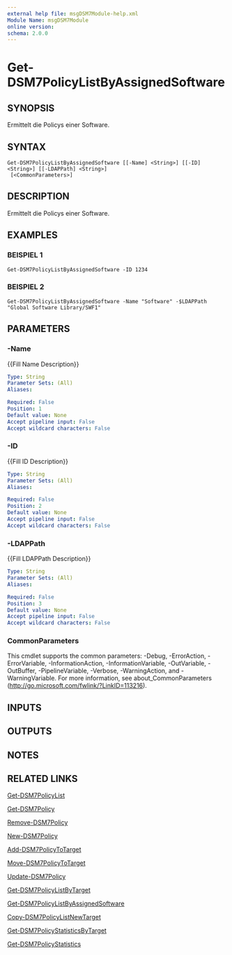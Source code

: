```yaml
---
external help file: msgDSM7Module-help.xml
Module Name: msgDSM7Module
online version:
schema: 2.0.0
---
```


# Get-DSM7PolicyListByAssignedSoftware

## SYNOPSIS
Ermittelt die Policys einer Software.

## SYNTAX

```
Get-DSM7PolicyListByAssignedSoftware [[-Name] <String>] [[-ID] <String>] [[-LDAPPath] <String>]
 [<CommonParameters>]
```

## DESCRIPTION
Ermittelt die Policys einer Software.

## EXAMPLES

### BEISPIEL 1
```
Get-DSM7PolicyListByAssignedSoftware -ID 1234
```

### BEISPIEL 2
```
Get-DSM7PolicyListByAssignedSoftware -Name "Software" -$LDAPPath "Global Software Library/SWF1"
```

## PARAMETERS

### -Name
{{Fill Name Description}}

```yaml
Type: String
Parameter Sets: (All)
Aliases:

Required: False
Position: 1
Default value: None
Accept pipeline input: False
Accept wildcard characters: False
```

### -ID
{{Fill ID Description}}

```yaml
Type: String
Parameter Sets: (All)
Aliases:

Required: False
Position: 2
Default value: None
Accept pipeline input: False
Accept wildcard characters: False
```

### -LDAPPath
{{Fill LDAPPath Description}}

```yaml
Type: String
Parameter Sets: (All)
Aliases:

Required: False
Position: 3
Default value: None
Accept pipeline input: False
Accept wildcard characters: False
```

### CommonParameters
This cmdlet supports the common parameters: -Debug, -ErrorAction, -ErrorVariable, -InformationAction, -InformationVariable, -OutVariable, -OutBuffer, -PipelineVariable, -Verbose, -WarningAction, and -WarningVariable.
For more information, see about_CommonParameters (http://go.microsoft.com/fwlink/?LinkID=113216).

## INPUTS

## OUTPUTS

## NOTES

## RELATED LINKS

[Get-DSM7PolicyList]()

[Get-DSM7Policy]()

[Remove-DSM7Policy]()

[New-DSM7Policy]()

[Add-DSM7PolicyToTarget]()

[Move-DSM7PolicyToTarget]()

[Update-DSM7Policy]()

[Get-DSM7PolicyListByTarget]()

[Get-DSM7PolicyListByAssignedSoftware]()

[Copy-DSM7PolicyListNewTarget]()

[Get-DSM7PolicyStatisticsByTarget]()

[Get-DSM7PolicyStatistics]()

